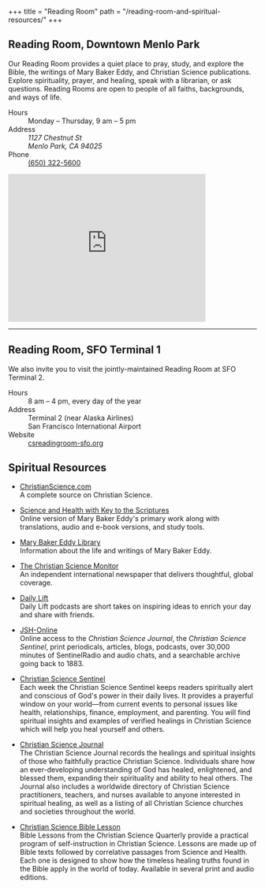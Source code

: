 +++
title = "Reading Room"
path = "/reading-room-and-spiritual-resources/"
+++

<div class="content-and-sidebar">

<aside class="right">

## Reading Room, Downtown Menlo Park

Our Reading Room provides a quiet place to pray, study, and explore the Bible,
the writings of Mary Baker Eddy, and Christian Science publications.  Explore
spirituality, prayer, and healing, speak with a librarian, or ask questions.
Reading Rooms are open to people of all faiths, backgrounds, and ways of life.

<dl>
  <dt>Hours</dt>
  <dd>Monday – Thursday, <time datetime="9:00">9 am</time> – <time datetime="17:00">5 pm</time></dd>
  <dt>Address</dt>
  <dd><address>1127 Chestnut St<br>Menlo Park, CA 94025</address></dd>
  <dt>Phone</dt>
  <dd><a href="tel:+16503225600">(650) 322-5600</a></dd>
</dl>

<iframe src="https://www.google.com/maps/embed?pb=!1m14!1m8!1m3!1d6334.755756905427!2d-122.185081!3d37.451799!3m2!1i1024!2i768!4f13.1!3m3!1m2!1s0x808fa4afe2af13cb%3A0xa81cbfb9bddcf13f!2sChristian+Science+Reading+Room!5e0!3m2!1sen!2sus!4v1549514732582" width="400" height="300" frameborder="0" style="border:0" allowfullscreen></iframe>

<hr>

## Reading Room, SFO Terminal 1

We also invite you to visit the jointly-maintained Reading Room at SFO Terminal
2.

<dl>
  <dt>Hours</dt>
  <dd><time datetime="8:00">8 am</time> – <time datetime="16:00">4 pm</time>, every day of the year</dd>
  <dt>Address</dt>
  <dd>Terminal 2 (near Alaska Airlines)<br>San Francisco International Airport</dd>
  <dt>Website</dt>
  <dd><a href="https://csreadingroom-sfo.org/" rel="external">csreadingroom-sfo.org</a></dd>
</dl>


</aside>

<section>

# Spiritual Resources

* <a href="https://www.christianscience.com/" rel="external">ChristianScience.com</a>  
  A complete source on Christian Science.

* <a href="https://www.christianscience.com/the-christian-science-pastor/science-and-health" rel="external">Science and Health with Key to the Scriptures</a>  
  Online version of Mary Baker Eddy's primary work along with translations,
  audio and e-book versions, and study tools.

* <a href="https://www.marybakereddylibrary.org/" rel="external">Mary Baker Eddy Library</a>  
  Information about the life and writings of Mary Baker Eddy.

* <a href="https://www.csmonitor.com/" rel="external">The Christian Science Monitor</a>  
  An independent international newspaper that delivers thoughtful, global
  coverage.

* <a href="https://www.christianscience.com/christian-healing-today/daily-lift" rel="external">Daily Lift</a>  
  Daily Lift podcasts are short takes on inspiring ideas to enrich your day and
  share with friends.

* <a href="https://jsh.christianscience.com/" rel="external">JSH-Online</a>  
  Online access to the *Christian Science Journal*, the *Christian Science
  Sentinel*, print periodicals, articles, blogs, podcasts, over 30,000 minutes
  of SentinelRadio and audio chats, and a searchable archive going back to 1883.

* <a href="https://sentinel.christianscience.com/" rel="external">Christian Science Sentinel</a>  
  Each week the Christian Science Sentinel keeps readers spiritually alert and
  conscious of God's power in their daily lives.  It provides a prayerful window
  on your world—from current events to personal issues like health,
  relationships, finance, employment, and parenting. You will find spiritual
  insights and examples of verified healings in Christian Science which will
  help you heal yourself and others.

* <a href="https://journal.christianscience.com/" rel="external">Christian Science Journal</a>  
  The Christian Science Journal records the healings and spiritual insights of
  those who faithfully practice Christian Science.  Individuals share how an
  ever-developing understanding of God has healed, enlightened, and blessed
  them, expanding their spirituality and ability to heal others.  The Journal
  also includes a worldwide directory of Christian Science practitioners,
  teachers, and nurses available to anyone interested in spiritual healing, as
  well as a listing of all Christian Science churches and societies throughout
  the world.

* <a href="https://biblelesson.christianscience.com/" rel="external">Christian Science Bible Lesson</a>  
  Bible Lessons from the Christian Science Quarterly provide a practical program
  of self-instruction in Christian Science. Lessons are made up of Bible texts
  followed by correlative passages from Science and Health. Each one is designed
  to show how the timeless healing truths found in the Bible apply in the world
  of today. Available in several print and audio editions.

</section>

</div>
